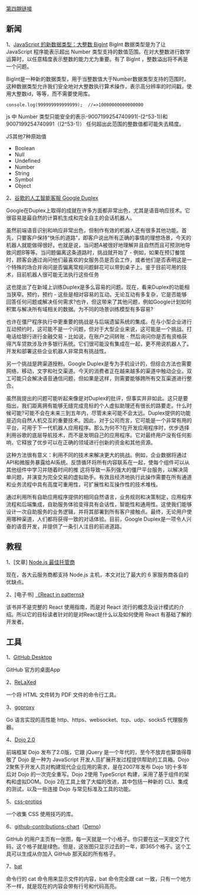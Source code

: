[第四期链接](https://github.com/ruanyf/weekly/blob/master/docs/issue-4.md)

## 新闻

1、[JavaScript 的新数据类型：大整数 BigInt](https://v8project.blogspot.com/2018/05/bigint.html)
BigInt 数据类型是为了让 JavaScript 程序能表示超出 Number 类型支持的数值范围。在对大整数进行数学运算时，以任意精度表示整数的能力尤为重要。有了 BigInt ，整数溢出将不再是一个问题。

BigInt是一种新的数据类型，用于当整数值大于Number数据类型支持的范围时。这种数据类型允许我们安全地对大整数执行算术操作，表示高分辨率的时间戳，使用大整数id，等等，而不需要使用库。

```
console.log(999999999999999);  //=>10000000000000000
```

js 中 Number 类型只能安全的表示-9007199254740991(-(2^53-1))和
9007199254740991（(2^53-1)） 任何超出此范围的整数值都可能失去精度。

JS其他7种原始值

- Boolean
- Null
- Undefined
- Number
- String
- Symbol
- Object

2、[谷歌的人工智能客服 Google Duplex](https://ai.googleblog.com/2018/05/duplex-ai-system-for-natural-conversation.html?m=1)

Google在Duplex上取得的成就在许多方面都非常出色，尤其是语音响应技术。它很容易是最自然的计算机生成和完全自主的会话机器人。

虽然前端语音识别和响应非常出色，但制作有效的机器人还有很多其他功能。首先，只要客户保持“快乐的道路”，即客户说出所有正确的事情的理想场景，今天的机器人就能做得很好。也就是说，当问题A被很好地理解并且自然而且可预测地导致问题B等等。当问题偏离这条道路时，挑战就开始了 - 例如，如果在预订餐馆时，顾客会通过询问他们最喜欢的女服务员是否会工作，或者他们是否表明这是一个特殊的场合并询问是否偏离常规问题鲜花可以带到桌子上。鉴于目前可用的技术，目前机器人很可能无法执行这些任务

这也提出了在新域上训练Duplex是多么容易的问题。现在，看来Duplex的功能相当狭窄。预约，预约 - 这些是相对容易的互动。无论互动有多复杂，它是否能够回答任何问题或解决任何需求?也许，但这带来了其他问题，例如Google计划如何积累与解决所有域相关的数据。为不同的场景训练模型有多容易?

也许在僵尸程序执行中更重要的挑战是与后端遗留系统的集成。在与小型企业进行互动预约时，这可能不是一个问题，但对于大型企业来说，这可能是一个挑战。打电话给银行进行金融交易 - 比如说，在账户之间转账 - 然后询问你是否有资格获得汽车贷款涉及许多银行系统。它们很可能没有集成在一起，更不用说机器人了。开发和部署这些企业机器人非常具有挑战性。

另一个挑战是跨渠道授粉。Google Duplex是专为手机设计的，但综合方法也需要网络，移动，文字和社交渠道。今天的消费者正在越来越多的渠道中触动企业。双工可能只会解决语音通信问题，但如果是这样，则需要能够跨所有交互渠道进行整合。

虽然我提出的问题可能听起来像是对Duplex的批评，但事实并非如此。这只是要指出，我们距离拥有能够无缝完成竞标的个人虚拟助理还有很长的路要走。什么时候可能?可能不会在未来三到五年内，尽管未来可能不会太远。Duplex提供的功能是迈向自然人机交互的重要技术。因此，对于公司而言，它可能是一个非常有用的平台，可用于下一代机器人应用程序。那么为何不?在开发应用程序时，优步选择利用谷歌的底层导航技术，而不是发明自己的应用程序。它对最终用户没有任何影响，它释放了优步可以在正确的领域进行创新的资金和其他资源。

这种方法很有意义：利用不同的技术来解决更大的挑战。例如，企业数据将通过API和微服务暴露给AI系统。反馈循环将所有内容联系在一起，使每个组件可以从其他组件中学习并随着时间的推 这将导致一系列强大的僵尸平台服务，以解决简单问题，并演变为完全交易的虚拟助手。有效且经济地执行此操作需要在所有通道和业务流程中具有高度可重用性，可扩展性和互操作性的技术堆栈。

通过利用所有自助应用程序提供的相同自然语言，业务规则和决策制定，应用程序流程和后端集成，自助服务体验变得具有会话性，智能性和通用性。这使我们能够设计一次自助服务的业务逻辑，并将其部署到所有客户接触点。最终，无论用户使用哪种渠道，人们都将获得一致的对话体验。目前，Google Duplex是一项令人兴奋的语音开发，并提供了一条引人注目的前进道路。

## 教程

1、[文章] [Node.js 最佳托管商](https://railsware.com/blog/2018/04/19/best-hosting-for-node-js-app/)

现在，各大云服务商都支持 Node.js 主机，本文对比了最大的 6 家服务商各自的优缺点。

2、[电子书] [《React in patterns》](https://github.com/krasimir/react-in-patterns)

该书并不是完整的 React 使用指南，而是对 React 流行的概念及设计模式的介绍。所以它的目标读者针对的是对React是什么以及如何使用 React 有基础了解的开发者。

## 工具

1、[GitHub Desktop](https://desktop.github.com/)

GitHub 官方的桌面App

2、[ReLaXed](https://github.com/RelaxedJS/ReLaXed)

一个将 HTML 文件转为 PDF 文件的命令行工具。

3、[goproxy](https://github.com/snail007/goproxy)

Go 语言实现的高性能 http、https、websocket、tcp、udp、socks5 代理服务器。

4、[Dojo 2.0](https://dojo.io/blog/2018/05/02/2018-05-02-Dojo2-0-0-release/)

前端框架 Dojo 发布了2.0版，它跟 jQuery 是一个年代的，至今不放弃也算值得尊敬了 Dojo 是一种为 JavaScript 开发人员扩展开发过程提供帮助的工具箱。Dojo 2聚焦于开发人员对构建现代企业应用的需求，是在2007年发布 Dojo 1的十多年后对 Dojo 的一次完全重写。Dojo 2使用 TypeScript 构建，采用了基于组件的架构和虚拟DOM。Dojo 2在工具上做了大幅的改进，其中包括一种新的 CLI、集成的测试，以及一些连接 Dojo 与常见标准及工具的功能。

5、[css-protips](https://github.com/AllThingsSmitty/css-protips/tree/master/translations/zh-CN)

一个收集 CSS 使用技巧的库。

6、[github-contributions-chart](https://github.com/sallar/github-contributions-chart)（[Demo](https://github-contributions.now.sh/)）

GitHub 的用户主页有一张图，每一天就是一个小格子。你只要在这一天提交了代码，这个格子就是绿色。但是，这张图只显示过去的一年，即365个格子。这个工具可以生成从你加入 GitHub 那天起的所有格子。

7、[bat](https://github.com/sharkdp/bat)

命令行的 cat 命令用来显示文件的内容，bat 命令完全跟 cat 一致，只有一个地方不一样，就是现在的内容会带有行号和代码高亮。
